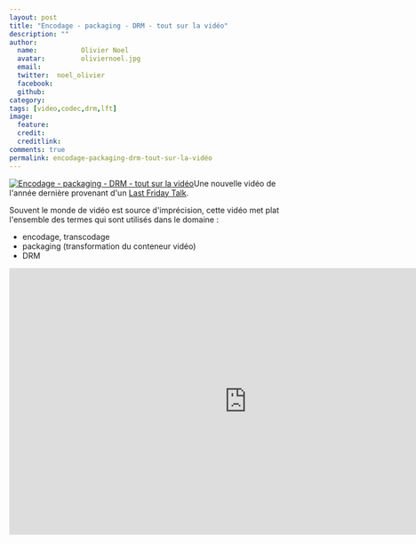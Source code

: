```yaml
---
layout: post
title: "Encodage - packaging - DRM - tout sur la vidéo"
description: ""
author:
  name:           Olivier Noel
  avatar:         oliviernoel.jpg
  email:          
  twitter:  noel_olivier      
  facebook:       
  github:    
category: 
tags: [video,codec,drm,lft]
image:
  feature: 
  credit: 
  creditlink: 
comments: true  
permalink: encodage-packaging-drm-tout-sur-la-vidéo
---
```


[![Encodage - packaging - DRM - tout sur la vidéo](//img.over-blog-kiwi.com/300x300/0/00/30/83/201306/ob_249f74_1372237975-243eac44ed956db01c71e248156531e7-jpg.jpeg)](http://img.over-blog-kiwi.com/0/00/30/83/201306/ob_249f74_1372237975-243eac44ed956db01c71e248156531e7-jpg.jpeg)Une nouvelle vidéo de l'année dernière provenant d'un [Last Friday Talk](http://tech.m6web.fr/tag/lft/).

Souvent le monde de vidéo est source d'imprécision, cette vidéo met plat l'ensemble des termes qui sont utilisés dans le domaine :

- encodage, transcodage
- packaging (transformation du conteneur vidéo)
- DRM



<iframe allowfullscreen="" frameborder="0" height="480" src="http://www.youtube.com/embed/fDDxP0-7Cfc?wmode=transparent&feature=oembed" width="854"></iframe>

